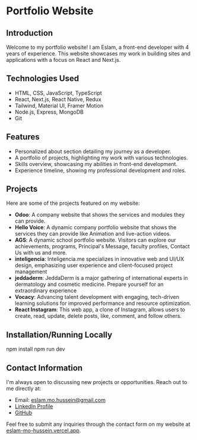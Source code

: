 # Portfolio Website

## Introduction
Welcome to my portfolio website! I am Eslam, a front-end developer with 4 years of experience. This website showcases my work in building sites and applications with a focus on React and Next.js.

## Technologies Used
- HTML, CSS, JavaScript, TypeScript
- React, Next.js, React Native, Redux
- Tailwind, Material UI, Framer Motion
- Node.js, Express, MongoDB
- Git

## Features
- Personalized about section detailing my journey as a developer.
- A portfolio of projects, highlighting my work with various technologies.
- Skills overview, showcasing my abilities in front-end development.
- Experience timeline, showing my professional development and roles.

## Projects
Here are some of the projects featured on my website:
- **Odoo**: A company website that shows the services and modules they can provide.
- **Hello Voice**: A dynamic company portfolio website that shows the services they can provide like Animation and live-action videos.
- **AGS**: A dynamic school portfolio website. Visitors can explore our achievements, programs, Principal's Message, faculty profiles, Contact Us with us and more.
- **inteligencia**: Inteligencia.me specializes in innovative web and UI/UX design, emphasizing user experience and client-focused project management
- **jeddaderm**: JeddaDerm is a major gathering of international experts in dermatology and cosmetic medicine. Prepare yourself for an extraordinary experience
- **Vocacy**: Advancing talent development with engaging, tech-driven learning solutions for improved performance and resource optimization.
- **React Instagram**: This web app, a clone of Instagram, allows users to create, read, update, delete posts, like, comment, and follow others.

## Installation/Running Locally
npm install
npm run dev

## Contact Information
I'm always open to discussing new projects or opportunities. Reach out to me directly at:
- Email: [eslam.mo.hussein@gmail.com](mailto:eslam.mo.hussein@gmail.com)
- [LinkedIn Profile](https://www.linkedin.com/in/eslam-mo-hussein/)
- [GitHub](http://www.github.com/EslamMohamed74)

Feel free to submit any inquiries through the contact form on my website at [eslam-mo-hussein.vercel.app](https://eslam-mo-hussein.vercel.app/).

